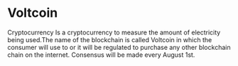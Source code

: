 # Voltcoin
Cryptocurrency
Is a cryptocurrency to measure the amount of electricity being used.The name of the blockchain is called Voltcoin in which the consumer will use to or it will be regulated to purchase any other blockchain chain on the internet.
Consensus will be made every August 1st.





